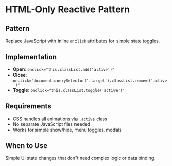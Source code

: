 # HTML-Only Reactive Pattern

## Pattern
Replace JavaScript with inline `onclick` attributes for simple state toggles.

## Implementation
- **Open**: `onclick="this.classList.add('active')"`
- **Close**: `onclick="document.querySelector('.target').classList.remove('active')"`
- **Toggle**: `onclick="this.classList.toggle('active')"`

## Requirements
- CSS handles all animations via `.active` class
- No separate JavaScript files needed
- Works for simple show/hide, menu toggles, modals

## When to Use
Simple UI state changes that don't need complex logic or data binding.